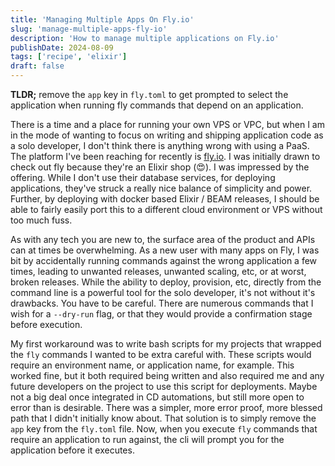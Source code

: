 ```yaml
---
title: 'Managing Multiple Apps On Fly.io'
slug: 'manage-multiple-apps-fly-io'
description: 'How to manage multiple applications on Fly.io'
publishDate: 2024-08-09
tags: ['recipe', 'elixir']
draft: false
---
```


**TLDR;** remove the `app` key in `fly.toml` to get prompted to select the application when running
fly commands that depend on an application.

There is a time and a place for running your own VPS or VPC, but when I am in the mode of wanting to
focus on writing and shipping application code as a solo developer, I don't think there is anything
wrong with using a PaaS. The platform I've been reaching for recently is [fly.io](https://fly.io). I
was initially drawn to check out fly because they're an Elixir shop (😍). I was impressed by the
offering. While I don't use their database services, for deploying applications, they've struck a
really nice balance of simplicity and power. Further, by deploying with docker based Elixir / BEAM
releases, I should be able to fairly easily port this to a different cloud environment or VPS
without too much fuss.

As with any tech you are new to, the surface area of the product and APIs can at times be
overwhelming. As a new user with many apps on Fly, I was bit by accidentally running commands
against the wrong application a few times, leading to unwanted releases, unwanted scaling, etc, or
at worst, broken releases. While the ability to deploy, provision, etc, directly from the command
line is a powerful tool for the solo developer, it's not without it's drawbacks. You have to be
careful. There are numerous commands that I wish for a `--dry-run` flag, or that they would provide
a confirmation stage before execution.

My first workaround was to write bash scripts for my projects that wrapped the `fly` commands I
wanted to be extra careful with. These scripts would require an environment name, or application
name, for example. This worked fine, but it both required being written and also required me and any
future developers on the project to use this script for deployments. Maybe not a big deal once
integrated in CD automations, but still more open to error than is desirable. There was a simpler,
more error proof, more blessed path that I didn't initially know about. That solution is to simply
remove the `app` key from the `fly.toml` file. Now, when you execute `fly` commands that require an
application to run against, the cli will prompt you for the application before it executes.
